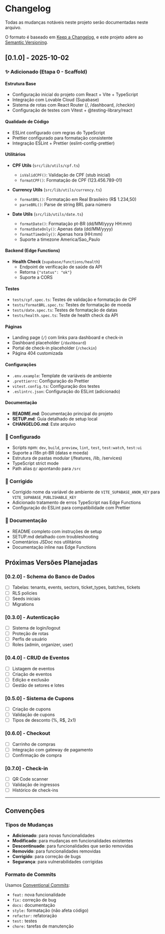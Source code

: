 # Changelog

Todas as mudanças notáveis neste projeto serão documentadas neste arquivo.

O formato é baseado em [Keep a Changelog](https://keepachangelog.com/pt-BR/1.0.0/),
e este projeto adere ao [Semantic Versioning](https://semver.org/lang/pt-BR/).

## [0.1.0] - 2025-10-02

### ✨ Adicionado (Etapa 0 - Scaffold)

#### Estrutura Base
- Configuração inicial do projeto com React + Vite + TypeScript
- Integração com Lovable Cloud (Supabase)
- Sistema de rotas com React Router (/, /dashboard, /checkin)
- Configuração de testes com Vitest + @testing-library/react

#### Qualidade de Código
- ESLint configurado com regras do TypeScript
- Prettier configurado para formatação consistente
- Integração ESLint + Prettier (eslint-config-prettier)

#### Utilitários
- **CPF Utils** (`src/lib/utils/cpf.ts`)
  - `isValidCPF()`: Validação de CPF (stub inicial)
  - `formatCPF()`: Formatação de CPF (123.456.789-01)
  
- **Currency Utils** (`src/lib/utils/currency.ts`)
  - `formatBRL()`: Formatação em Real Brasileiro (R$ 1.234,50)
  - `parseBRL()`: Parse de string BRL para número

- **Date Utils** (`src/lib/utils/date.ts`)
  - `formatDate()`: Formatação pt-BR (dd/MM/yyyy HH:mm)
  - `formatDateOnly()`: Apenas data (dd/MM/yyyy)
  - `formatTimeOnly()`: Apenas hora (HH:mm)
  - Suporte a timezone America/Sao_Paulo

#### Backend (Edge Functions)
- **Health Check** (`supabase/functions/health`)
  - Endpoint de verificação de saúde da API
  - Retorna `{"status": "ok"}`
  - Suporte a CORS

#### Testes
- `tests/cpf.spec.ts`: Testes de validação e formatação de CPF
- `tests/formatBRL.spec.ts`: Testes de formatação de moeda
- `tests/date.spec.ts`: Testes de formatação de datas
- `tests/health.spec.ts`: Teste de health check da API

#### Páginas
- Landing page (`/`) com links para dashboard e check-in
- Dashboard placeholder (`/dashboard`)
- Portal de check-in placeholder (`/checkin`)
- Página 404 customizada

#### Configurações
- `.env.example`: Template de variáveis de ambiente
- `.prettierrc`: Configuração do Prettier
- `vitest.config.ts`: Configuração dos testes
- `.eslintrc.json`: Configuração do ESLint (adicionado)

#### Documentação
- **README.md**: Documentação principal do projeto
- **SETUP.md**: Guia detalhado de setup local
- **CHANGELOG.md**: Este arquivo

### 🔧 Configurado

- Scripts npm: `dev`, `build`, `preview`, `lint`, `test`, `test:watch`, `test:ui`
- Suporte a i18n pt-BR (datas e moeda)
- Estrutura de pastas modular (/features, /lib, /services)
- TypeScript strict mode
- Path alias `@/` apontando para `/src`

### 🐛 Corrigido

- Corrigido nome da variável de ambiente de `VITE_SUPABASE_ANON_KEY` para `VITE_SUPABASE_PUBLISHABLE_KEY`
- Adicionado tratamento de erros TypeScript nas Edge Functions
- Configuração do ESLint para compatibilidade com Prettier

### 📝 Documentação

- README completo com instruções de setup
- SETUP.md detalhado com troubleshooting
- Comentários JSDoc nos utilitários
- Documentação inline nas Edge Functions

## Próximas Versões Planejadas

### [0.2.0] - Schema do Banco de Dados
- [ ] Tabelas: tenants, events, sectors, ticket_types, batches, tickets
- [ ] RLS policies
- [ ] Seeds iniciais
- [ ] Migrations

### [0.3.0] - Autenticação
- [ ] Sistema de login/logout
- [ ] Proteção de rotas
- [ ] Perfis de usuário
- [ ] Roles (admin, organizer, user)

### [0.4.0] - CRUD de Eventos
- [ ] Listagem de eventos
- [ ] Criação de eventos
- [ ] Edição e exclusão
- [ ] Gestão de setores e lotes

### [0.5.0] - Sistema de Cupons
- [ ] Criação de cupons
- [ ] Validação de cupons
- [ ] Tipos de desconto (%, R$, 2x1)

### [0.6.0] - Checkout
- [ ] Carrinho de compras
- [ ] Integração com gateway de pagamento
- [ ] Confirmação de compra

### [0.7.0] - Check-in
- [ ] QR Code scanner
- [ ] Validação de ingressos
- [ ] Histórico de check-ins

---

## Convenções

### Tipos de Mudanças
- **Adicionado**: para novas funcionalidades
- **Modificado**: para mudanças em funcionalidades existentes
- **Descontinuado**: para funcionalidades que serão removidas
- **Removido**: para funcionalidades removidas
- **Corrigido**: para correção de bugs
- **Segurança**: para vulnerabilidades corrigidas

### Formato de Commits
Usamos [Conventional Commits](https://www.conventionalcommits.org/pt-br/):
- `feat:` nova funcionalidade
- `fix:` correção de bug
- `docs:` documentação
- `style:` formatação (não afeta código)
- `refactor:` refatoração
- `test:` testes
- `chore:` tarefas de manutenção
